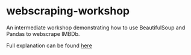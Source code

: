 # webscraping-workshop
An intermediate workshop demonstrating how to use BeautifulSoup and Pandas to webscrape IMBDb.

Full explanation can be found [here](https://www.murphyandhislaw.com/blog/webscraping-workshop)

